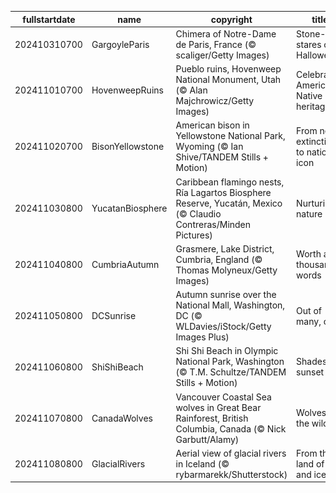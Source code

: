 |fullstartdate|name|copyright|title|image|
|--|--|--|--|--|
202410310700|GargoyleParis|Chimera of Notre-Dame de Paris, France (© scaliger/Getty Images)|Stone-cold stares on Halloween|![](/en-US/2024/11/202410310700GargoyleParis.jpg)|
202411010700|HovenweepRuins|Pueblo ruins, Hovenweep National Monument, Utah (© Alan Majchrowicz/Getty Images)|Celebrating America's Native heritage|![](/en-US/2024/11/202411010700HovenweepRuins.jpg)|
202411020700|BisonYellowstone|American bison in Yellowstone National Park, Wyoming (© Ian Shive/TANDEM Stills + Motion)|From near extinction to national icon|![](/en-US/2024/11/202411020700BisonYellowstone.jpg)|
202411030800|YucatanBiosphere|Caribbean flamingo nests, Ría Lagartos Biosphere Reserve, Yucatán, Mexico (© Claudio Contreras/Minden Pictures)|Nurturing nature|![](/en-US/2024/11/202411030800YucatanBiosphere.jpg)|
202411040800|CumbriaAutumn|Grasmere, Lake District, Cumbria, England (© Thomas Molyneux/Getty Images)|Worth a thousand words|![](/en-US/2024/11/202411040800CumbriaAutumn.jpg)|
202411050800|DCSunrise|Autumn sunrise over the National Mall, Washington, DC (© WLDavies/iStock/Getty Images Plus)|Out of many, one|![](/en-US/2024/11/202411050800DCSunrise.jpg)|
202411060800|ShiShiBeach|Shi Shi Beach in Olympic National Park, Washington (© T.M. Schultze/TANDEM Stills + Motion)|Shades of sunset|![](/en-US/2024/11/202411060800ShiShiBeach.jpg)|
202411070800|CanadaWolves|Vancouver Coastal Sea wolves in Great Bear Rainforest, British Columbia, Canada (© Nick Garbutt/Alamy)|Wolves in the wild|![](/en-US/2024/11/202411070800CanadaWolves.jpg)|
202411080800|GlacialRivers|Aerial view of glacial rivers in Iceland (© rybarmarekk/Shutterstock)|From the land of fire and ice|![](/en-US/2024/11/202411080800GlacialRivers.jpg)|

